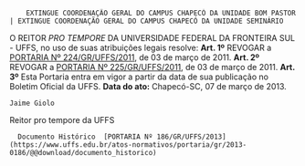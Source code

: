         EXTINGUE COORDENAÇÃO GERAL DO CAMPUS CHAPECÓ DA UNIDADE BOM PASTOR | EXTINGUE COORDENAÇÃO GERAL DO CAMPUS CHAPECÓ DA UNIDADE SEMINÁRIO  

 O REITOR *PRO TEMPORE*  DA UNIVERSIDADE FEDERAL DA FRONTEIRA SUL - UFFS, no uso de suas atribuições legais resolve:   **Art. 1º**  REVOGAR a [PORTARIA Nº 224/GR/UFFS/2011](https://www.uffs.edu.br/atos-normativos/portaria/gr/2011-0224), de 03 de março de 2011.   **Art. 2º**  REVOGAR a [PORTARIA Nº 225/GR/UFFS/2011](https://www.uffs.edu.br/atos-normativos/portaria/gr/2011-0225), de 03 de março de 2011.   **Art. 3º**  Esta Portaria entra em vigor a partir da data de sua publicação no Boletim Oficial da UFFS.        **Data do ato:** Chapecó-SC, 07 de março de 2013.   
 

    Jaime Giolo   
 Reitor pro tempore da UFFS 

      Documento Histórico  [PORTARIA Nº 186/GR/UFFS/2013](https://www.uffs.edu.br/atos-normativos/portaria/gr/2013-0186/@@download/documento_historico)     
      